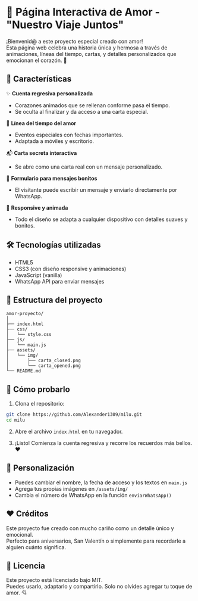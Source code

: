 # 💖 Página Interactiva de Amor - "Nuestro Viaje Juntos"

¡Bienvenid@ a este proyecto especial creado con amor!  
Esta página web celebra una historia única y hermosa a través de animaciones, líneas del tiempo, cartas, y detalles personalizados que emocionan el corazón. 🌹

## 🎁 Características

✨ **Cuenta regresiva personalizada**

- Corazones animados que se rellenan conforme pasa el tiempo.
- Se oculta al finalizar y da acceso a una carta especial.

📜 **Línea del tiempo del amor**

- Eventos especiales con fechas importantes.
- Adaptada a móviles y escritorio.

📬 **Carta secreta interactiva**

- Se abre como una carta real con un mensaje personalizado.

💌 **Formulario para mensajes bonitos**

- El visitante puede escribir un mensaje y enviarlo directamente por WhatsApp.

🌈 **Responsive y animada**

- Todo el diseño se adapta a cualquier dispositivo con detalles suaves y bonitos.

## 🛠️ Tecnologías utilizadas

- HTML5
- CSS3 (con diseño responsive y animaciones)
- JavaScript (vanilla)
- WhatsApp API para enviar mensajes

## 📂 Estructura del proyecto

```
amor-proyecto/
│
├── index.html
├── css/
│   └── style.css
├── js/
│   └── main.js
├── assets/
│   └── img/
│       ├── carta_closed.png
│       └── carta_opened.png
└── README.md
```

## 🚀 Cómo probarlo

1. Clona el repositorio:

```bash
git clone https://github.com/Alexander1309/milu.git
cd milu
```

2. Abre el archivo `index.html` en tu navegador.

3. ¡Listo! Comienza la cuenta regresiva y recorre los recuerdos más bellos. ❤️

## 🧠 Personalización

- Puedes cambiar el nombre, la fecha de acceso y los textos en `main.js`
- Agrega tus propias imágenes en `/assets/img/`
- Cambia el número de WhatsApp en la función `enviarWhatsApp()`

## ❤️ Créditos

Este proyecto fue creado con mucho cariño como un detalle único y emocional.  
Perfecto para aniversarios, San Valentín o simplemente para recordarle a alguien cuánto significa.

## 📄 Licencia

Este proyecto está licenciado bajo MIT.  
Puedes usarlo, adaptarlo y compartirlo. Solo no olvides agregar tu toque de amor. 💘
